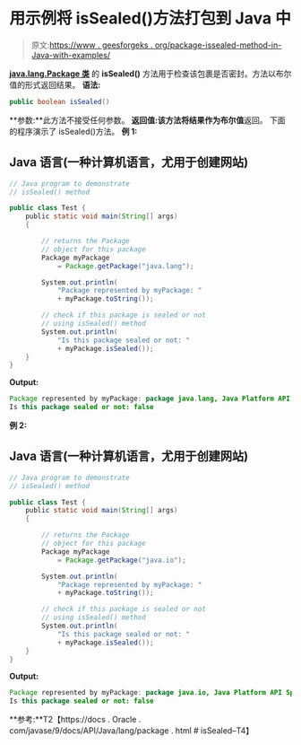 # 用示例将 isSealed()方法打包到 Java 中

> 原文:[https://www . geesforgeks . org/package-issealed-method-in-Java-with-examples/](https://www.geeksforgeeks.org/package-issealed-method-in-java-with-examples/)

[**java.lang.Package 类**](https://www.geeksforgeeks.org/java-lang-package-java/) 的 **isSealed()** 方法用于检查该包裹是否密封。方法以布尔值的形式返回结果。
**语法:**

```java
public boolean isSealed()
```

**参数:**此方法不接受任何参数。
**返回值:**该方法将结果作为**布尔值**返回。
下面的程序演示了 isSealed()方法。
**例 1:**

## Java 语言(一种计算机语言，尤用于创建网站)

```java
// Java program to demonstrate
// isSealed() method

public class Test {
    public static void main(String[] args)
    {

        // returns the Package
        // object for this package
        Package myPackage
            = Package.getPackage("java.lang");

        System.out.println(
            "Package represented by myPackage: "
            + myPackage.toString());

        // check if this package is sealed or not
        // using isSealed() method
        System.out.println(
            "Is this package sealed or not: "
            + myPackage.isSealed());
    }
}
```

**Output:** 

```java
Package represented by myPackage: package java.lang, Java Platform API Specification, version 1.8
Is this package sealed or not: false
```

**例 2:**

## Java 语言(一种计算机语言，尤用于创建网站)

```java
// Java program to demonstrate
// isSealed() method

public class Test {
    public static void main(String[] args)
    {

        // returns the Package
        // object for this package
        Package myPackage
            = Package.getPackage("java.io");

        System.out.println(
            "Package represented by myPackage: "
            + myPackage.toString());

        // check if this package is sealed or not
        // using isSealed() method
        System.out.println(
            "Is this package sealed or not: "
            + myPackage.isSealed());
    }
}
```

**Output:** 

```java
Package represented by myPackage: package java.io, Java Platform API Specification, version 1.8
Is this package sealed or not: false
```

**参考:**T2【https://docs . Oracle . com/javase/9/docs/API/Java/lang/package . html # isSealed–T4】